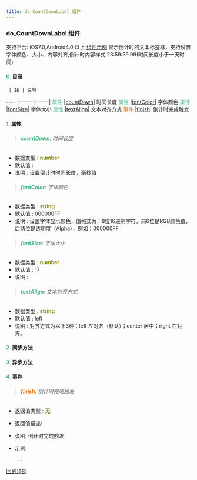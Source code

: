 ```yaml
---
title: do_CountDownLabel 组件
---
```


### do_CountDownLabel 组件

 支持平台: iOS7.0,Android4.0 以上
 [组件示例](https://github.com/do-api/docs-example/tree/master/source/view/do_CountDownLabel)
 显示倒计时的文本标签框，支持设置字体颜色、大小、内容对齐,倒计时内容样式:23:59:59.99(时间长度小于一天时间)

#### <font color ='#40A977'>**0.**</font> 目录

     | ID | 说明
---- |------|------|
<font color ='#42b983'>属性</font>  |[countDown](#countDown)| 时间长度
<font color ='#42b983'>属性</font>  |[fontColor](#fontColor)| 字体颜色
<font color ='#42b983'>属性</font>  |[fontSize](#fontSize)| 字体大小
<font color ='#42b983'>属性</font>  |[textAlign](#textAlign)| 文本对齐方式
<font color ='#e96900'>事件</font>  |[finish](#finish)| 倒计时完成触发

#### <font color ='#40A977'>**1.**</font> 属性

>###### <span id=countDown><font color ='#42b983'>**countDown**</font></span>: 时间长度

- 数据类型 : <font color ='#808000'>**number**</font>
- 默认值 : 
- 说明 : 设置倒计时时间长度，毫秒值

>###### <span id=fontColor><font color ='#42b983'>**fontColor**</font></span>: 字体颜色

- 数据类型 : <font color ='#808000'>**string**</font>
- 默认值 : 000000FF
- 说明 : 设置字体显示颜色，值格式为：8位16进制字符，前6位是RGB颜色值，后两位是透明度（Alpha），例如：000000FF

>###### <span id=fontSize><font color ='#42b983'>**fontSize**</font></span>: 字体大小

- 数据类型 : <font color ='#808000'>**number**</font>
- 默认值 : 17
- 说明 : 

>###### <span id=textAlign><font color ='#42b983'>**textAlign**</font></span>: 文本对齐方式

- 数据类型 : <font color ='#808000'>**string**</font>
- 默认值 : left
- 说明 : 对齐方式为以下3种：left 左对齐（默认）；center 居中；right 右对齐。

#### <font color ='#40A977'>**2.**</font> 同步方法

#### <font color ='#40A977'>**3.**</font> 异步方法


#### <font color ='#40A977'>**4.**</font> 事件

>###### <span id=finish><font color ='#e96900'>**finish**</font></span>: 倒计时完成触发

- 返回值类型 : <font color ='#808000'>**无**</font>
- 返回值描述: 
- 说明: 倒计时完成触发
- 示例:

  ```javascript
  ...

  ```

[回到顶部](#top)


